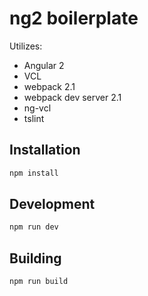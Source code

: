 # ng2 boilerplate

Utilizes:
- Angular 2
- VCL
- webpack 2.1
- webpack dev server 2.1
- ng-vcl
- tslint


## Installation

```sh
npm install
```

## Development

```sh
npm run dev
```

## Building

```sh
npm run build
```

